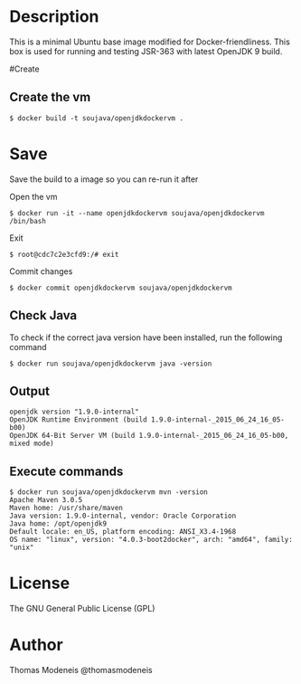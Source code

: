 Description
===========
This is a minimal Ubuntu base image modified for Docker-friendliness.
This box is used for running and testing JSR-363 with latest OpenJDK 9 build.

#Create

Create the vm
-------------
```
$ docker build -t soujava/openjdkdockervm .
```

Save
=====

Save the build to a image so you can re-run it after

Open the vm
```
$ docker run -it --name openjdkdockervm soujava/openjdkdockervm /bin/bash
```

Exit
```
$ root@cdc7c2e3cfd9:/# exit
```

Commit changes
```
$ docker commit openjdkdockervm soujava/openjdkdockervm
```

Check Java
------------
To check if the correct java version have been installed, run the following command

```
$ docker run soujava/openjdkdockervm java -version
```

Output
-------

```
openjdk version "1.9.0-internal"
OpenJDK Runtime Environment (build 1.9.0-internal-_2015_06_24_16_05-b00)
OpenJDK 64-Bit Server VM (build 1.9.0-internal-_2015_06_24_16_05-b00, mixed mode)
```


Execute commands
-----------------
```
$ docker run soujava/openjdkdockervm mvn -version
Apache Maven 3.0.5
Maven home: /usr/share/maven
Java version: 1.9.0-internal, vendor: Oracle Corporation
Java home: /opt/openjdk9
Default locale: en_US, platform encoding: ANSI_X3.4-1968
OS name: "linux", version: "4.0.3-boot2docker", arch: "amd64", family: "unix"
```


License
=======
The GNU General Public License (GPL)

Author
=======
Thomas Modeneis @thomasmodeneis